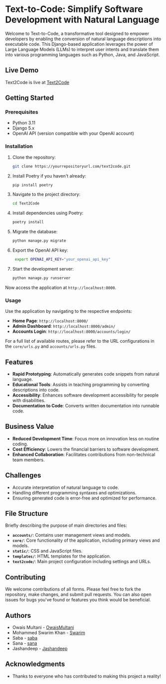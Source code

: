 
# Text-to-Code: Simplify Software Development with Natural Language

Welcome to Text-to-Code, a transformative tool designed to empower developers by enabling the conversion of natural language descriptions into executable code. This Django-based application leverages the power of Large Language Models (LLMs) to interpret user intents and translate them into various programming languages such as Python, Java, and JavaScript.

## Live Demo
Text2Code is live at [Text2Code](owaismultani.pythonanywhere.com)

## Getting Started

### Prerequisites

- Python 3.11
- Django 5.x
- OpenAI API (version compatible with your OpenAI account)

### Installation

1. Clone the repository:
   ```bash
   git clone https://yourrepositoryurl.com/text2code.git
   ```
2. Install Poetry if you haven't already:
   ```bash
   pip install poetry
   ```
3. Navigate to the project directory:
   ```bash
   cd Text2Code
   ```
4. Install dependencies using Poetry:
   ```bash
   poetry install
   ```
5. Migrate the database:
   ```bash
   python manage.py migrate
   ```
6. Export the OpenAI API key:
   ```bash
    export OPENAI_API_KEY="your_openai_api_key"
    ```
7. Start the development server:
   ```bash
   python manage.py runserver
   ```

Now access the application at `http://localhost:8000`.

### Usage

Use the application by navigating to the respective endpoints:

- **Home Page**: `http://localhost:8000/`
- **Admin Dashboard**: `http://localhost:8000/admin/`
- **Accounts Login**: `http://localhost:8000/accounts/login/`

For a full list of available routes, please refer to the URL configurations in the `core/urls.py` and `accounts/urls.py` files.

## Features

- **Rapid Prototyping**: Automatically generates code snippets from natural language.
- **Educational Tools**: Assists in teaching programming by converting descriptions into code.
- **Accessibility**: Enhances software development accessibility for people with disabilities.
- **Documentation to Code**: Converts written documentation into runnable code.

## Business Value

- **Reduced Development Time**: Focus more on innovation less on routine coding.
- **Cost Efficiency**: Lowers the financial barriers to software development.
- **Enhanced Collaboration**: Facilitates contributions from non-technical team members.

## Challenges

- Accurate interpretation of natural language to code.
- Handling different programming syntaxes and optimizations.
- Ensuring generated code is error-free and optimized for performance.

## File Structure

Briefly describing the purpose of main directories and files:

- **`accounts/`**: Contains user management views and models.
- **`core/`**: Core functionality of the application, including primary views and models.
- **`static/`**: CSS and JavaScript files.
- **`templates/`**: HTML templates for the application.
- **`text2code/`**: Main project configuration including settings and URLs.

## Contributing

We welcome contributions of all forms. Please feel free to fork the repository, make changes, and submit pull requests. You can also open issues for bugs you've found or features you think would be beneficial.

## Authors

- Owais Multani - [OwaisMultani](https://github.com/OwaisMultani)
- Mohammed Swarim Khan - [Swarim](https://github.com/swarim)
- Saba - [saba](https://github.com/alisaba1451)
- Sana - [sana](ShaikhSanaAli)
- Jashandeep - [Jashandeep]()

## Acknowledgments

- Thanks to everyone who has contributed to making this project a reality!
